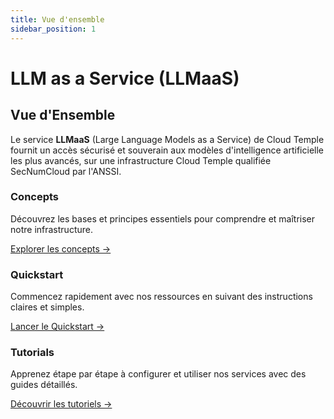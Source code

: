 ```yaml
---
title: Vue d'ensemble
sidebar_position: 1
---
```


# LLM as a Service (LLMaaS)

## Vue d'Ensemble

Le service **LLMaaS** (Large Language Models as a Service) de Cloud Temple fournit un accès sécurisé et souverain aux modèles d'intelligence artificielle les plus avancés, sur une infrastructure Cloud Temple qualifiée SecNumCloud par l'ANSSI.

<div class="card-grid">
  <div class="card">
    <h3>Concepts</h3>
    <p>Découvrez les bases et principes essentiels pour comprendre et maîtriser notre infrastructure.</p>
    <a href="llmaas/concepts" class="card-link">Explorer les concepts &rarr;</a>
  </div>
  <div class="card">
    <h3>Quickstart</h3>
    <p>Commencez rapidement avec nos ressources en suivant des instructions claires et simples.</p>
    <a href="llmaas/quickstart" class="card-link">Lancer le Quickstart &rarr;</a>
  </div>
    <div class="card">
    <h3>Tutorials</h3>
    <p>Apprenez étape par étape à configurer et utiliser nos services avec des guides détaillés.</p>
    <a href="llmaas/tutorials" class="card-link">Découvrir les tutoriels &rarr;</a>
  </div>
</div>

